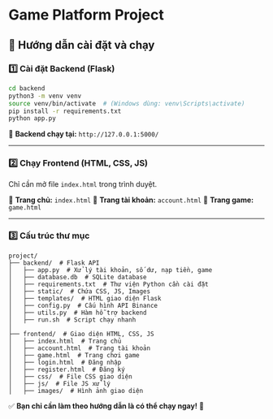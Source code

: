 # Game Platform Project

## 📌 Hướng dẫn cài đặt và chạy

### 1️⃣ **Cài đặt Backend (Flask)**
```bash
cd backend
python3 -m venv venv
source venv/bin/activate  # (Windows dùng: venv\Scripts\activate)
pip install -r requirements.txt
python app.py
```
📌 **Backend chạy tại:** `http://127.0.0.1:5000/`

---

### 2️⃣ **Chạy Frontend (HTML, CSS, JS)**
Chỉ cần mở file `index.html` trong trình duyệt.

📌 **Trang chủ:** `index.html`
📌 **Trang tài khoản:** `account.html`
📌 **Trang game:** `game.html`

---

### 3️⃣ **Cấu trúc thư mục**
```
project/
├── backend/  # Flask API
│   ├── app.py  # Xử lý tài khoản, số dư, nạp tiền, game
│   ├── database.db  # SQLite database
│   ├── requirements.txt  # Thư viện Python cần cài đặt
│   ├── static/  # Chứa CSS, JS, Images
│   ├── templates/  # HTML giao diện Flask
│   ├── config.py  # Cấu hình API Binance
│   ├── utils.py  # Hàm hỗ trợ backend
│   ├── run.sh  # Script chạy nhanh
│
├── frontend/  # Giao diện HTML, CSS, JS
│   ├── index.html  # Trang chủ
│   ├── account.html  # Trang tài khoản
│   ├── game.html  # Trang chơi game
│   ├── login.html  # Đăng nhập
│   ├── register.html  # Đăng ký
│   ├── css/  # File CSS giao diện
│   ├── js/  # File JS xử lý
│   ├── images/  # Hình ảnh giao diện
```

✅ **Bạn chỉ cần làm theo hướng dẫn là có thể chạy ngay!** 🚀
